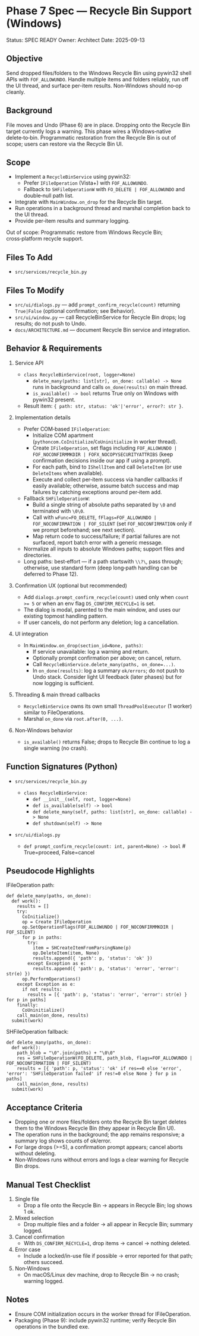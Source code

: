 # Phase 7 Spec — Recycle Bin Support (Windows)

Status: SPEC READY
Owner: Architect
Date: 2025-09-13

## Objective
Send dropped files/folders to the Windows Recycle Bin using pywin32 shell APIs with `FOF_ALLOWUNDO`. Handle multiple items and folders reliably, run off the UI thread, and surface per-item results. Non‑Windows should no‑op cleanly.

## Background
File moves and Undo (Phase 6) are in place. Dropping onto the Recycle Bin target currently logs a warning. This phase wires a Windows‑native delete‑to‑bin. Programmatic restoration from the Recycle Bin is out of scope; users can restore via the Recycle Bin UI.

## Scope
- Implement a `RecycleBinService` using pywin32:
  - Prefer `IFileOperation` (Vista+) with `FOF_ALLOWUNDO`.
  - Fallback to `SHFileOperationW` with `FO_DELETE | FOF_ALLOWUNDO` and double‑null path list.
- Integrate with `MainWindow.on_drop` for the Recycle Bin target.
- Run operations in a background thread and marshal completion back to the UI thread.
- Provide per‑item results and summary logging.

Out of scope: Programmatic restore from Windows Recycle Bin; cross‑platform recycle support.

## Files To Add
- `src/services/recycle_bin.py`

## Files To Modify
- `src/ui/dialogs.py` — add `prompt_confirm_recycle(count)` returning `True|False` (optional confirmation; see Behavior).
- `src/ui/window.py` — call RecycleBinService for Recycle Bin drops; log results; do not push to Undo.
- `docs/ARCHITECTURE.md` — document Recycle Bin service and integration.

## Behavior & Requirements
1) Service API
   - `class RecycleBinService(root, logger=None)`
     - `delete_many(paths: list[str], on_done: callable) -> None` runs in background and calls `on_done(results)` on main thread.
     - `is_available() -> bool` returns True only on Windows with pywin32 present.
   - Result item: `{ path: str, status: 'ok'|'error', error?: str }`.

2) Implementation details
   - Prefer COM‑based `IFileOperation`:
     - Initialize COM apartment (`pythoncom.CoInitialize`/`CoUninitialize` in worker thread).
     - Create `IFileOperation`, set flags including `FOF_ALLOWUNDO | FOF_NOCONFIRMMKDIR | FOFX_NOCOPYSECURITYATTRIBS` (keep confirmation decisions inside our app if using a prompt).
     - For each path, bind to `IShellItem` and call `DeleteItem` (or use `DeleteItems` when available).
     - Execute and collect per‑item success via handler callbacks if easily available; otherwise, assume batch success and map failures by catching exceptions around per‑item add.
   - Fallback `SHFileOperationW`:
     - Build a single string of absolute paths separated by `\0` and terminated with `\0\0`.
     - Call with `wFunc=FO_DELETE`, `fFlags=FOF_ALLOWUNDO | FOF_NOCONFIRMATION | FOF_SILENT` (set `FOF_NOCONFIRMATION` only if we prompt beforehand; see next section).
     - Map return code to success/failure; if partial failures are not surfaced, report batch error with a generic message.
   - Normalize all inputs to absolute Windows paths; support files and directories.
   - Long paths: best‑effort — if a path startswith `\\?\`, pass through; otherwise, use standard form (deep long‑path handling can be deferred to Phase 12).

3) Confirmation UX (optional but recommended)
   - Add `dialogs.prompt_confirm_recycle(count)` used only when `count >= 5` or when an env flag `DS_CONFIRM_RECYCLE=1` is set.
   - The dialog is modal, parented to the main window, and uses our existing topmost handling pattern.
   - If user cancels, do not perform any deletion; log a cancellation.

4) UI integration
   - In `MainWindow.on_drop(section_id=None, paths)`:
     - If service unavailable: log a warning and return.
     - Optionally prompt confirmation per above; on cancel, return.
     - Call `RecycleBinService.delete_many(paths, on_done=...)`.
     - In `on_done(results)`: log a summary `ok/errors`; do not push to Undo stack. Consider light UI feedback (later phases) but for now logging is sufficient.

5) Threading & main thread callbacks
   - `RecycleBinService` owns its own small `ThreadPoolExecutor` (1 worker) similar to FileOperations.
   - Marshal `on_done` via `root.after(0, ...)`.

6) Non‑Windows behavior
   - `is_available()` returns False; drops to Recycle Bin continue to log a single warning (no crash).

## Function Signatures (Python)
- `src/services/recycle_bin.py`
  - `class RecycleBinService:`
    - `def __init__(self, root, logger=None)`
    - `def is_available(self) -> bool`
    - `def delete_many(self, paths: list[str], on_done: callable) -> None`
    - `def shutdown(self) -> None`

- `src/ui/dialogs.py`
  - `def prompt_confirm_recycle(count: int, parent=None) -> bool`  # True=proceed, False=cancel

## Pseudocode Highlights
IFileOperation path:
```
def delete_many(paths, on_done):
  def work():
    results = []
    try:
      CoInitialize()
      op = Create IFileOperation
      op.SetOperationFlags(FOF_ALLOWUNDO | FOF_NOCONFIRMMKDIR | FOF_SILENT)
      for p in paths:
        try:
          item = SHCreateItemFromParsingName(p)
          op.DeleteItem(item, None)
          results.append({ 'path': p, 'status': 'ok' })
        except Exception as e:
          results.append({ 'path': p, 'status': 'error', 'error': str(e) })
      op.PerformOperations()
    except Exception as e:
      if not results:
        results = [{ 'path': p, 'status': 'error', 'error': str(e) } for p in paths]
    finally:
      CoUninitialize()
    call_main(on_done, results)
  submit(work)
```

SHFileOperation fallback:
```
def delete_many(paths, on_done):
  def work():
    path_blob = "\0".join(paths) + "\0\0"
    res = SHFileOperationW(FO_DELETE, path_blob, flags=FOF_ALLOWUNDO | FOF_NOCONFIRMATION | FOF_SILENT)
    results = [{ 'path': p, 'status': 'ok' if res==0 else 'error', 'error': 'SHFileOperation failed' if res!=0 else None } for p in paths]
    call_main(on_done, results)
  submit(work)
```

## Acceptance Criteria
- Dropping one or more files/folders onto the Recycle Bin target deletes them to the Windows Recycle Bin (they appear in Recycle Bin UI).
- The operation runs in the background; the app remains responsive; a summary log shows counts of ok/error.
- For large drops (>=5), a confirmation prompt appears; cancel aborts without deleting.
- Non‑Windows runs without errors and logs a clear warning for Recycle Bin drops.

## Manual Test Checklist
1) Single file
   - Drop a file onto the Recycle Bin → appears in Recycle Bin; log shows 1 ok.
2) Mixed selection
   - Drop multiple files and a folder → all appear in Recycle Bin; summary logged.
3) Cancel confirmation
   - With `DS_CONFIRM_RECYCLE=1`, drop items → cancel → nothing deleted.
4) Error case
   - Include a locked/in-use file if possible → error reported for that path; others succeed.
5) Non‑Windows
   - On macOS/Linux dev machine, drop to Recycle Bin → no crash; warning logged.

## Notes
- Ensure COM initialization occurs in the worker thread for IFileOperation.
- Packaging (Phase 9): include pywin32 runtime; verify Recycle Bin operations in the bundled exe.

